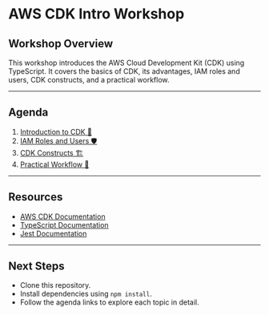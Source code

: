 # AWS CDK Intro Workshop

## **Workshop Overview**

This workshop introduces the AWS Cloud Development Kit (CDK) using TypeScript. It covers the basics of CDK, its advantages, IAM roles and users, CDK constructs, and a practical workflow.

---

## **Agenda**

1. [Introduction to CDK 🚀](./docs/01-introduction.md)
2. [IAM Roles and Users 🛡️](./docs/02-iam-roles-users.md)
3. [CDK Constructs 🏗️](./docs/03-cdk-constructs.md)
4. [Practical Workflow 🔄](./docs/04-workflow.md)

---

## **Resources**

- [AWS CDK Documentation](https://docs.aws.amazon.com/cdk/latest/guide/home.html)
- [TypeScript Documentation](https://www.typescriptlang.org/docs/)
- [Jest Documentation](https://jestjs.io/docs/getting-started)

---

## **Next Steps**

- Clone this repository.
- Install dependencies using `npm install`.
- Follow the agenda links to explore each topic in detail.
